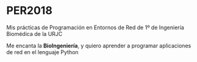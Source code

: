 # PER2018
Mis prácticas de Programación en Entornos de Red de 1º de Ingeniería Biomédica de la URJC

Me encanta la **BioIngeniería**, y quiero aprender a programar aplicaciones de red en el lenguaje Python 
